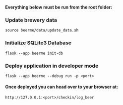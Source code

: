 **Everything below must be run from the root folder:**

### Update brewery data
`source beerme/data/update_data.sh`

### Initialize SQLite3 Database
`flask --app beerme init-db`

### Deploy application in developer mode
`flask --app beerme --debug run -p <port>`

#### Once deployed you can head over to your browser at:
`http://127.0.0.1:<port>/checkin/log_beer`